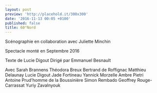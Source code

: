 ```yaml
---
layout: post
preview: 'http://placehold.it/300x300'
date: '2016-11-13 00:05 +0100'
published: false
title: 60°Nord
---
```

Scénographie en collaboration avec Juliette Minchin

Spectacle monté en Septembre 2016

Texte de Lucie Digout
Dirigé par Emmanuel Besnault

Avec
Sarah Brannens
Théodora Breux
Bertrand de Roffignac
Matthieu Delaunay
Lucie Digout
Jade Fortineau
Yannick Morzelle
Ambre Pietri
Antoine Prud'homme de la Boussinière
Simon Rembado
Geoffrey Rouge-Carrassat
Yuriy Zavalnyouk





